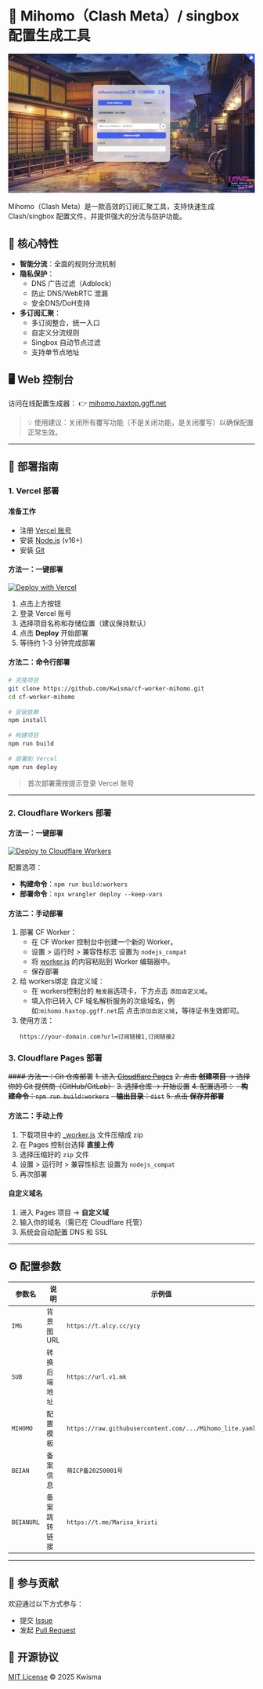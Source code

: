 # 🧰 Mihomo（Clash Meta）/ singbox 配置生成工具

![Mihomo Logo](./icon/icon.png)

Mihomo（Clash Meta）是一款高效的订阅汇聚工具，支持快速生成 Clash/singbox 配置文件，并提供强大的分流与防护功能。

## 🌟 核心特性
- **智能分流**：全面的规则分流机制
- **隐私保护**：
  - DNS 广告过滤（Adblock）
  - 防止 DNS/WebRTC 泄漏
  - 安全DNS/DoH支持
- **多订阅汇聚**：
  - 多订阅整合，统一入口
  - 自定义分流规则
  - Singbox 自动节点过滤
  - 支持单节点地址

## 🖥 Web 控制台
访问在线配置生成器：
👉 [mihomo.haxtop.ggff.net](https://mihomo.haxtop.ggff.net)

> 💡 使用建议：关闭所有覆写功能（不是关闭功能，是关闭覆写）以确保配置正常生效。

---

## 🚀 部署指南

### 1. Vercel 部署

#### 准备工作
- 注册 [Vercel 账号](https://vercel.com/signup)
- 安装 [Node.js](https://nodejs.org/) (v16+)
- 安装 [Git](https://git-scm.com/)

#### 方法一：一键部署
[![Deploy with Vercel](https://vercel.com/button)](https://vercel.com/import/project?template=https://github.com/Kwisma/cf-worker-mihomo)

1. 点击上方按钮
2. 登录 Vercel 账号
3. 选择项目名称和存储位置（建议保持默认）
4. 点击 **Deploy** 开始部署
5. 等待约 1-3 分钟完成部署

#### 方法二：命令行部署
```bash
# 克隆项目
git clone https://github.com/Kwisma/cf-worker-mihomo.git
cd cf-worker-mihomo
```
```bash
# 安装依赖
npm install
```
```bash
# 构建项目
npm run build
```
```bash
# 部署到 Vercel
npm run deploy
```
> 首次部署需按提示登录 Vercel 账号

---

### 2. Cloudflare Workers 部署

#### 方法一：一键部署
[![Deploy to Cloudflare Workers](https://deploy.workers.cloudflare.com/button)](https://deploy.workers.cloudflare.com/?url=https://github.com/Kwisma/cf-worker-mihomo)

配置选项：
- **构建命令**：`npm run build:workers`
- **部署命令**：`npx wrangler deploy --keep-vars`

#### 方法二：手动部署
1. 部署 CF Worker：
   - 在 CF Worker 控制台中创建一个新的 Worker。
   - 设置 > 运行时 > 兼容性标志 设置为 `nodejs_compat`
   - 将 [worker.js](./worker.js) 的内容粘贴到 Worker 编辑器中。
   - 保存部署
2. 给 workers绑定 自定义域： 
   - 在 workers控制台的 `触发器`选项卡，下方点击 `添加自定义域`。
   - 填入你已转入 CF 域名解析服务的次级域名，例如:`mihomo.haxtop.ggff.net`后 点击`添加自定义域`，等待证书生效即可。
3. 使用方法：
   ```
   https://your-domain.com?url=订阅链接1,订阅链接2
   ```

### 3. Cloudflare Pages 部署

~~#### 方法一：Git 仓库部署~~
~~1. 进入 [Cloudflare Pages](https://dash.cloudflare.com/?to=/:account/pages)~~
~~2. 点击 **创建项目** → 选择你的 Git 提供商（GitHub/GitLab）~~
~~3. 选择仓库 → 开始设置~~
~~4. 配置选项：~~
   ~~- **构建命令**：`npm run build:workers`~~
   ~~- **输出目录**：`dist`~~
~~5. 点击 **保存并部署**~~

#### 方法二：手动上传

1. 下载项目中的  [_worker.js](./_worker.js) 文件压缩成 zip 
2. 在 Pages 控制台选择 **直接上传**
3. 选择压缩好的 `zip` 文件
4. 设置 > 运行时 > 兼容性标志 设置为 `nodejs_compat`
5. 再次部署

#### 自定义域名
1. 进入 Pages 项目 → **自定义域**
2. 输入你的域名（需已在 Cloudflare 托管）
3. 系统会自动配置 DNS 和 SSL

---

## ⚙️ 配置参数
| 参数名       | 说明               | 示例值                                                          |
|--------------|--------------------|---------------------------------------------------------------|
| `IMG`        | 背景图 URL         | `https://t.alcy.cc/ycy`                                        |
| `SUB`        | 转换后端地址        | `https://url.v1.mk`                                            |
| `MIHOMO`     | 配置模板           | `https://raw.githubusercontent.com/.../Mihomo_lite.yaml`       |
| `BEIAN`      | 备案信息           | `萌ICP备20250001号`                                             |
| `BEIANURL`   | 备案跳转链接        | `https://t.me/Marisa_kristi`                                   |

---

## 🤝 参与贡献
欢迎通过以下方式参与：
- 提交 [Issue](https://github.com/Kwisma/cf-worker-mihomo/issues)
- 发起 [Pull Request](https://github.com/Kwisma/cf-worker-mihomo/pulls)

## 📜 开源协议
[MIT License](LICENSE) © 2025 Kwisma